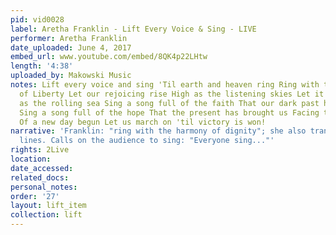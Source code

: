 ```yaml
---
pid: vid0028
label: Aretha Franklin - Lift Every Voice & Sing - LIVE
performer: Aretha Franklin
date_uploaded: June 4, 2017
embed_url: www.youtube.com/embed/8QK4p22LHtw
length: '4:38'
uploaded_by: Makowski Music
notes: Lift every voice and sing 'Til earth and heaven ring Ring with the harmony
  of Liberty Let our rejoicing rise High as the listening skies Let it resound loud
  as the rolling sea Sing a song full of the faith That our dark past has taught us
  Sing a song full of the hope That the present has brought us Facing the rising sun
  Of a new day begun Let us march on 'til victory is won!
narrative: 'Franklin: "ring with the harmony of dignity"; she also transponses some
  lines. Calls on the audience to sing: "Everyone sing..."'
rights: 2Live
location: 
date_accessed: 
related_docs: 
personal_notes: 
order: '27'
layout: lift_item
collection: lift
---
```

